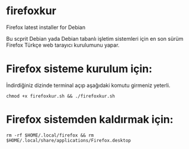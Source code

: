 # firefoxkur
Firefox latest installer for Debian

Bu scprit Debian yada Debian tabanlı işletim sistemleri için en son sürüm Firefox Türkçe web tarayıcı kurulumunu yapar.

# Firefox sisteme kurulum için: 
İndirdiğiniz dizinde terminal açıp aşağıdaki komutu girmeniz yeterli. 
```
chmod +x firefoxkur.sh && ./firefoxkur.sh
```

# Firefox sistemden kaldırmak için:
```
rm -rf $HOME/.local/firefox && rm $HOME/.local/share/applications/Firefox.desktop
```
